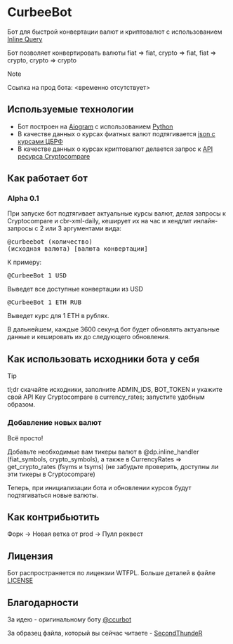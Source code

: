 # CurbeeBot

Бот для быстрой конвертации валют и криптовалют с использованием [Inline Query](https://core.telegram.org/bots/features#inline-requests)

Бот позволяет конвертировать валюты fiat => fiat, crypto => fiat, fiat => crypto, crypto => crypto

> [!NOTE]
> Ссылка на прод бота: <временно отсутствует>

## Используемые технологии

- Бот построен на [Aiogram](https://aiogram.dev/) с использованием [Python](https://www.python.org/)
- В качестве данных о курсах фиатных валют подтягивается [json с курсами ЦБРФ](https://www.cbr-xml-daily.ru/)
- В качестве данных о курсах криптовалют делается запрос к [API ресурса Cryptocompare](https://min-api.cryptocompare.com/)

## Как работает бот

### Alpha 0.1

При запуске бот подтягивает актуальные курсы валют, делая запросы к Cryptocompare и cbr-xml-daily, кеширует их на час и хендлит инлайн-запросы с 2 или 3 аргументами вида: <pre>@curbeebot (количество) (исходная валюта) [валюта конвертации]</pre>

К примеру: <pre>@CurbeeBot 1 USD</pre>Выведет все доступные конвертации из USD

<pre>@CurbeeBot 1 ETH RUB</pre>Выведет курс для 1 ETH в рублях.

В дальнейшем, каждые 3600 секунд бот будет обновлять актуальные данные и кешировать их до следующего обновления. 

## Как использовать исходники бота у себя

> [!TIP]
> tl;dr скачайте исходники, заполните ADMIN_IDS, BOT_TOKEN и укажите свой API Key Cryptocompare в currency_rates; запустите удобным образом.

### Добавление новых валют

Всё просто! 

Добавьте необходимые вам тикеры валют в @dp.inline_handler (fiat_symbols, crypto_symbols), а также в CurrencyRates => get_crypto_rates (fsyms и tsyms) 
(не забудьте проверить, доступны ли эти тикеры в Cryptocompare)

Теперь, при инициализации бота и обновлении курсов будут подтягиваться новые валюты.

## Как контрибьютить

Форк -> Новая ветка от prod -> Пулл реквест 

## Лицензия

Бот распространяется по лицензии WTFPL. Больше деталей в файле [LICENSE](/LICENSE.txt)

## Благодарности

За идею - оригинальному боту [@ccurbot](https://t.me/ccurbot)

За образец файла, который вы сейчас читаете - [SecondThundeR](https://github.com/SecondThundeR)
